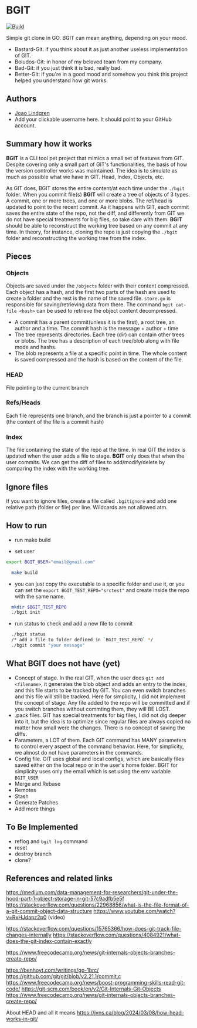 # BGIT

[![Build](https://github.com/jplindgren/bastard-git/actions/workflows/go.yml/badge.svg)](https://github.com/jplindgren/bastard-git/actions/workflows/go.yml)

Simple git clone in GO.
BGIT can mean anything, depending on your mood.

- Bastard-Git: if you think about it as just another useless implementation of GIT.
- Boludos-Git: in honor of my beloved team from my company.
- Bad-Git: if you just think it is bad, really bad.
- Better-Git: if you're in a good mood and somehow you think this project helped you understand how git works.

## Authors

- [Joao Lindgren](https://github.com/jplindgren)
- Add your clickable username here. It should point to your GitHub account.

## Summary how it works

**BGIT** is a CLI tool pet project that mimics a small set of features from GIT. Despite covering only a small part of GIT's functionalities, the basis of how the version controller works was maintained. The idea is to simulate as much as possible what we have in GIT. Head, Index, Objects, etc.

As GIT does, BGIT stores the entire content/at each time under the `./bgit` folder. When you commit file(s) **BGIT** will create a tree of objects of 3 types.
A commit, one or more trees, and one or more blobs. The ref/head is updated to point to the recent commit. As it happens with GIT, each commit saves the entire state of the repo, not the diff, and differently from GIT we do not have special treatments for big files, so take care with them.
**BGIT** should be able to reconstruct the working tree based on any commit at any time. In theory, for instance, cloning the repo is just copying the `./bgit` folder and reconstructing the working tree from the index.

## Pieces

### Objects

Objects are saved under the `/objects` folder with their content compressed. Each object has a hash, and the first two parts of the hash are used to create a folder and the rest is the name of the saved file. `store.go` is responsible for saving/retrieving data from there. The command `bgit cat-file <hash>` can be used to retrieve the object content decompressed.

- A commit has a parent commit(unless it is the first), a root tree, an author and a time. The commit hash is the message + author + time
- The tree represents directories. Each tree (dir) can contain other trees or blobs. The tree has a description of each tree/blob along with file mode and hashs.
- The blob represents a file at a specific point in time. The whole content is saved compressed and the hash is based on the content of the file.

### HEAD

File pointing to the current branch

### Refs/Heads

Each file represents one branch, and the branch is just a pointer to a commit (the content of the file is a commit hash)

### Index

The file containing the state of the repo at the time. In real GIT the index is updated when the user adds a file to stage. **BGIT** only does that when the user commits. We can get the diff of files to add/modify/delete by comparing the index with the working tree.

## Ignore files

If you want to ignore files, create a file called `.bgitignore` and add one relative path (folder or file) per line. Wildcards are not allowed atm.

## How to run

- run make build

- set user

```bash
export BGIT_USER="email@gmail.com"
```

```bash
  make build
```

- you can just copy the executable to a specific folder and use it, or you can set the `export BGIT_TEST_REPO="srctest"` and create inside the repo with the same name.

```bash
  mkdir $BGIT_TEST_REPO
  ./bgit init
```

- run status to check and add a new file to commit

```bash
  ./bgit status
  /* add a file to folder defined in `BGIT_TEST_REPO` */
  ./bgit commit "your message"
```

## What BGIT does not have (yet)

- Concept of stage. In the real GIT, when the user does `git add <filename>`, it generates the blob object and adds an entry to the index, and this file starts to be tracked by GIT. You can even switch branches and this file will still be tracked. Here for simplicity, I did not implement the concept of stage. Any file added to the repo will be committed and if you switch branches without commting them, they will BE LOST.
- .pack files. GIT has special treatments for big files, I did not dig deeper into it, but the idea is to optimize since regular files are always copied no matter how small were the changes. There is no concept of saving the diffs.
- Parameters, a LOT of them. Each GIT command has MANY parameters to control every aspect of the command behavior. Here, for simplicity, we almost do not have parameters in the commands.
- Config file. GIT uses global and local configs, which are basically files saved either on the local repo or in the user's home folder. BGIT for simplicity uses only the email which is set using the env variable `BGIT_USER`
- Merge and Rebase
- Remotes
- Stash
- Generate Patches
- Add more things

## To Be Implemented

- reflog and `bgit log` command
- reset
- destroy branch
- clone?

## References and related links

https://medium.com/data-management-for-researchers/git-under-the-hood-part-1-object-storage-in-git-57c9adfb5e5f
https://stackoverflow.com/questions/22968856/what-is-the-file-format-of-a-git-commit-object-data-structure
https://www.youtube.com/watch?v=RxHJdapz2p0 (video)

https://stackoverflow.com/questions/15765366/how-does-git-track-file-changes-internally
https://stackoverflow.com/questions/4084921/what-does-the-git-index-contain-exactly

https://www.freecodecamp.org/news/git-internals-objects-branches-create-repo/

https://benhoyt.com/writings/go-1brc/
https://github.com/git/git/blob/v2.21.1/commit.c
https://www.freecodecamp.org/news/boost-programming-skills-read-git-code/
https://git-scm.com/book/en/v2/Git-Internals-Git-Objects
https://www.freecodecamp.org/news/git-internals-objects-branches-create-repo/

About HEAD and all it means
https://jvns.ca/blog/2024/03/08/how-head-works-in-git/

